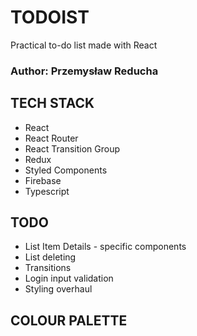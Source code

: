 # TODOIST

Practical to-do list made with React

### Author: Przemysław Reducha

## TECH STACK

-   React
-   React Router
-   React Transition Group
-   Redux
-   Styled Components
-   Firebase
-   Typescript

## TODO

-   List Item Details - specific components
-   List deleting
-   Transitions
-   Login input validation
-   Styling overhaul

## COLOUR PALETTE
